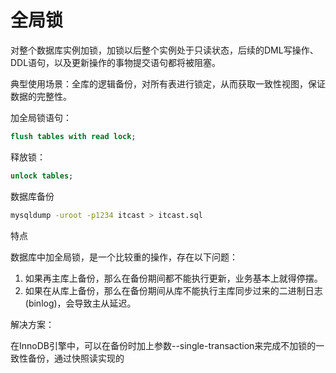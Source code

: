 # 全局锁



对整个数据库实例加锁，加锁以后整个实例处于只读状态，后续的DML写操作、DDL语句，以及更新操作的事物提交语句都将被阻塞。



典型使用场景：全库的逻辑备份，对所有表进行锁定，从而获取一致性视图，保证数据的完整性。



加全局锁语句：

```sql
flush tables with read lock;
```

释放锁：

```sql
unlock tables;
```

数据库备份

```sh
mysqldump -uroot -p1234 itcast > itcast.sql
```





特点

数据库中加全局锁，是一个比较重的操作，存在以下问题：

1. 如果再主库上备份，那么在备份期间都不能执行更新，业务基本上就得停摆。
2. 如果在从库上备份，那么在备份期间从库不能执行主库同步过来的二进制日志(binlog)，会导致主从延迟。



解决方案：

在InnoDB引擎中，可以在备份时加上参数--single-transaction来完成不加锁的一致性备份，通过快照读实现的

